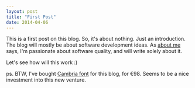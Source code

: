 ```yaml
---
layout: post
title: "First Post"
date: 2014-04-06
---
```


This is a first post on this blog. So, it's about nothing. Just
an introduction. The blog will mostly be about software development
ideas. As [about me](/about-me.html) says, I'm passionate about software
quality, and will write solely about it.

Let's see how will this work :)

ps. BTW, I've bought [Cambria font](http://www.myfonts.com/fonts/ascender/cambria/)
for this blog, for &euro;98. Seems to be a nice investment into this new venture.
